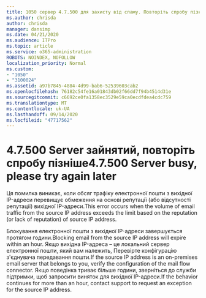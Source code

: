 ```yaml
---
title: 1050 сервер 4.7.500 для захисту від спаму. Повторіть спробу пізніше від [XXX.XXX.XXX.XXX]
ms.author: chrisda
author: chrisda
manager: dansimp
ms.date: 04/21/2020
ms.audience: ITPro
ms.topic: article
ms.service: o365-administration
ROBOTS: NOINDEX, NOFOLLOW
localization_priority: Normal
ms.custom:
- "1050"
- "3100024"
ms.assetid: a97b7845-4884-4d99-bab6-52539603cab2
ms.openlocfilehash: 76182c54fe16a01843db02f66dd7f94b4514d31e
ms.sourcegitcommit: c6692ce0fa1358ec3529e59ca0ecdfdea4cdc759
ms.translationtype: MT
ms.contentlocale: uk-UA
ms.lasthandoff: 09/14/2020
ms.locfileid: "47717562"
---
```

# <a name="47500-server-busy-please-try-again-later"></a><span data-ttu-id="bdf85-103">4.7.500 Server зайнятий, повторіть спробу пізніше</span><span class="sxs-lookup"><span data-stu-id="bdf85-103">4.7.500 Server busy, please try again later</span></span>

<span data-ttu-id="bdf85-104">Ця помилка виникає, коли обсяг трафіку електронної пошти з вихідної IP-адреси перевищує обмеження на основі репутації (або відсутності репутації) вихідної IP-адреси.</span><span class="sxs-lookup"><span data-stu-id="bdf85-104">This error occurs when the volume of email traffic from the source IP address exceeds the limit based on the reputation (or lack of reputation) of source IP address.</span></span>

<span data-ttu-id="bdf85-105">Блокування електронної пошти з вихідної IP-адреси завершується протягом години.</span><span class="sxs-lookup"><span data-stu-id="bdf85-105">Blocking email from the source IP address will expire within an hour.</span></span> <span data-ttu-id="bdf85-106">Якщо вихідна IP-адреса – це локальний сервер електронної пошти, який вам належить, Перевірте конфігурацію з'єднувача передавання пошти.</span><span class="sxs-lookup"><span data-stu-id="bdf85-106">If the source IP address is an on-premises email server that belongs to you, verify the configuration of the mail flow connector.</span></span> <span data-ttu-id="bdf85-107">Якщо поведінка триває більше години, зверніться до служби підтримки, щоб запросити виняток для вихідної IP-адреси.</span><span class="sxs-lookup"><span data-stu-id="bdf85-107">If the behavior continues for more than an hour, contact support to request an exception for the source IP address.</span></span>
